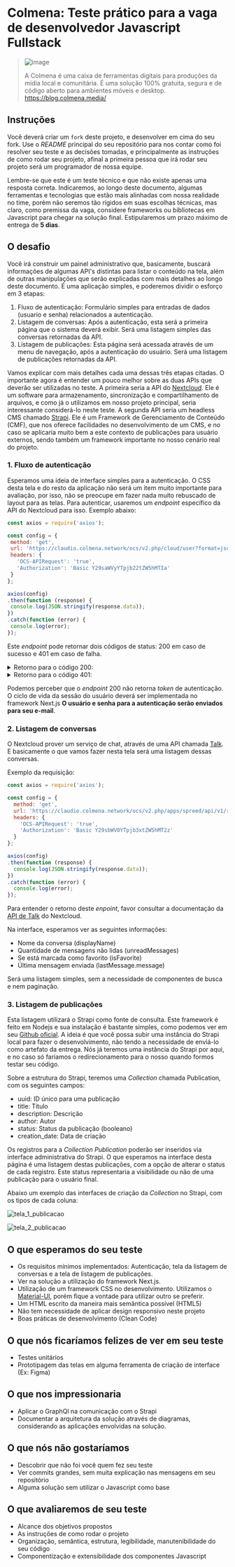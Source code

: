 # Colmena: Teste prático para a vaga de desenvolvedor Javascript Fullstack

> ![image](https://user-images.githubusercontent.com/17680680/178080912-16d54714-2c3c-4d89-b11a-8a16d3b4af54.png)
>
> A Colmena é uma caixa de ferramentas digitais para produções da mídia local e comunitária. É uma solução 100% gratuita, segura e de código aberto para ambientes móveis e desktop. https://blog.colmena.media/

## Instruções
Você deverá criar um `fork` deste projeto, e desenvolver em cima do seu fork. Use o *README* principal do seu repositório para nos contar como foi resolver seu teste e as decisões tomadas, e principalmente as instruções de como rodar seu projeto, afinal a primeira pessoa que irá rodar seu projeto será um programador de nossa equipe.

Lembre-se que este é um teste técnico e que não existe apenas uma resposta correta. Indicaremos, ao longo deste documento, algumas ferramentas e tecnologias que estão mais alinhadas com nossa realidade no time, porém não seremos tão rígidos em suas escolhas técnicas, mas claro, como premissa da vaga, considere frameworks ou bibliotecas em Javascript para chegar na solução final. Estipularemos um prazo máximo de entrega de **5 dias**.

## O desafio
Você irá construir um painel administrativo que, basicamente, buscará informações de algumas API's distintas para listar o conteúdo na tela, além de outras manipulações que serão explicadas com mais detalhes ao longo deste documento. É uma aplicação simples, e poderemos dividir o esforço em 3 etapas:

 1. Fluxo de autenticação: Formulário simples para entradas de dados (usuario e senha) relacionados a autenticação.
 2. Listagem de conversas: Após a autenticação, esta será a primeira página que o sistema deverá exibir. Será uma listagem simples das conversas retornadas da API.
 3. Listagem de publicações: Esta página será acessada através de um menu de navegação, após a autenticação do usuário. Será uma listagem de publicações retornadas da API.
 
 Vamos explicar com mais detalhes cada uma dessas três etapas citadas. O importante agora é entender um pouco melhor sobre as duas APIs que deverão ser utilizadas no teste. A primeira seria a API do [Nextcloud](https://nextcloud.com/). Ele é um software para armazenamento, sincronização e compartilhamento de arquivos, e como já o utilizamos em nosso projeto principal, seria interessante considerá-lo neste teste. A segunda API seria um headless CMS chamado [Strapi](https://strapi.io/). Ele é um Framework de Gerenciamento de Conteúdo (CMF), que nos oferece facilidades no desenvolvimento de um CMS, e no caso se aplicaria muito bem a este contexto de publicações para usuário externos, sendo também um framework importante no nosso cenário real do projeto. 
 
 ### 1. Fluxo de autenticação
 Esperamos uma ideia de interface simples para a autenticação. O CSS desta tela e do resto da aplicação não será um item muito importante para avaliação, por isso, não se preocupe em fazer nada muito rebuscado de layout para as telas. 
 Para autenticar, usaremos um _endpoint_ específico da API do Nextcloud para isso. Exemplo abaixo:
 
 ```javascript
const axios = require('axios');

const config = {
  method: 'get',
  url: 'https://claudio.colmena.network/ocs/v2.php/cloud/user?format=json',
  headers: { 
    'OCS-APIRequest': 'true', 
    'Authorization': 'Basic Y29saWVyYTpjb22tZW5hMTIa'
  }
};

axios(config)
.then(function (response) {
  console.log(JSON.stringify(response.data));
})
.catch(function (error) {
  console.log(error);
});
 ```
 
 Este _endpoint_ pode retornar dois códigos de status: 200 em caso de sucesso e 401 em caso de falha.
 
<details><summary>Retorno para o código 200:</summary>

<p>

```json
   {
    "ocs": {
        "meta": {
            "status": "ok",
            "statuscode": 200,
            "message": "OK"
        },
        "data": {
            "storageLocation": "/var/www/html/data/colmena",
            "id": "colmena",
            "lastLogin": 1657449922000,
            "backend": "Database",
            "subadmin": [],
            "quota": {
                "free": 58333175808,
                "used": 57,
                "total": 58333175865,
                "relative": 0,
                "quota": -3
            },
            "avatarScope": "v2-federated",
            "email": "colmena@colmena.media",
            "emailScope": "v2-federated",
            "displaynameScope": "v2-federated",
            "phone": "",
            "phoneScope": "v2-local",
            "address": "",
            "addressScope": "v2-local",
            "website": "",
            "websiteScope": "v2-local",
            "twitter": "",
            "twitterScope": "v2-local",
            "groups": [
                "Radio_Colmena_EN"
            ],
            "language": "pt_BR",
            "locale": "",
            "backendCapabilities": {
                "setDisplayName": true,
                "setPassword": true
            },
            "display-name": "Javascript Tester"
        }
    }
}
```

</p>

</details>

<details><summary>Retorno para o código 401:</summary>

<p>

```json
  {
    "ocs": {
        "meta": {
            "status": "failure",
            "statuscode": 997,
            "message": "Current user is not logged in"
        },
        "data": []
    }
}
```

</p>

</details>

Podemos perceber que o _endpoint_ 200 não retorna _token_ de autenticação. O ciclo de vida da sessão do usuário deverá ser implementada no framework Next.js **O usuário e senha para a autenticação serão enviados para seu e-mail**.  

### 2. Listagem de conversas
O Nextcloud prover um serviço de chat, através de uma API chamada [Talk](https://nextcloud-talk.readthedocs.io/en/latest/). E basicamente o que vamos fazer nesta tela será uma listagem dessas conversas. 

Exemplo da requisição:

```javascript
const axios = require('axios');

const config = {
  method: 'get',
  url: 'https://claudio.colmena.network/ocs/v2.php/apps/spreed/api/v1/room?format=json',
  headers: { 
    'OCS-APIRequest': 'true', 
    'Authorization': 'Basic Y29sbWV0YTpjb3xtZW5hMT2z'
  }
};

axios(config)
.then(function (response) {
  console.log(JSON.stringify(response.data));
})
.catch(function (error) {
  console.log(error);
});

```

Para entender o retorno deste _enpoint_, favor consultar a documentação da [API de Talk](https://github.com/nextcloud/spreed/blob/master/docs/conversation.md) do Nextcloud.

Na interface, esperamos ver as seguintes informações:
 - Nome da conversa (displayName)
 - Quantidade de mensagens não lidas (unreadMessages)
 - Se está marcada como favorito (isFavorite)
 - Última mensagem enviada (lastMessage.message)
 
Será uma listagem simples, sem a necessidade de componentes de busca e nem paginação. 
 
### 3. Listagem de publicações
Esta listagem utilizará o Strapi como fonte de consulta. Este framework é feito em Nodejs e sua instalação é bastante simples, como podemos ver em seu [Github oficial](https://github.com/strapi/strapi). A ideia é que você possa subir uma instância do Strapi local para fazer o desenvolvimento, não tendo a necessidade de enviá-lo como artefato da entrega. Nós já teremos uma instância do Strapi por aqui, e no caso só faríamos o redirecionamento para o nosso quando formos testar seu código.

Sobre a estrutura do Strapi, teremos uma _Collection_ chamada Publication, com os seguintes campos:
 - uuid: ID único para uma publicação
 - title: Título 
 - description: Descrição
 - author: Autor
 - status: Status da publicação (booleano)
 - creation_date: Data de criação
 
Os registros para a _Collection_ _Publication_ poderão ser inseridos via interface administrativa do Strapi. O que esperamos na interface desta página é uma listagem destas publicações, com a opção de alterar o status de cada registro. Este status representaria a visibilidade ou não de uma publicação para o usuário final.

Abaixo um exemplo das interfaces de criação da _Collection_ no Strapi, com os tipos de cada coluna:

![tela_1_publicacao](https://user-images.githubusercontent.com/17680680/178144470-dec9aaea-3b21-41ab-8609-30ad05ffaad6.jpg)

![tela_2_publicacao](https://user-images.githubusercontent.com/17680680/178144477-43d6fd10-3c4e-40e7-8a3d-56cc0862d051.jpg)
 
## O que esperamos do seu teste

- Os requisitos mínimos implementados: Autenticação, tela da listagem de conversas e a tela de listagem de publicações.
- Ver na solução a utilização do framework Next.js.
- Utilização de um framework CSS no desenvolvimento. Utilizamos o [Material-UI](https://mui.com/), porém fique a vontade para utilizar outro se preferir.
- Um HTML escrito da maneira mais semântica possível (HTML5)
- Não tem necessidade de aplicar design responsivo neste projeto
- Boas práticas de desenvolvimento (Clean Code)

## O que nós ficaríamos felizes de ver em seu teste
- Testes unitários
- Prototipagem das telas em alguma ferramenta de criação de interface (Ex: Figma)

## O que nos impressionaria
- Aplicar o GraphQl na comunicação com o Strapi
- Documentar a arquitetura da solução através de diagramas, considerando as aplicações envolvidas na solução.

## O que nós não gostaríamos
- Descobrir que não foi você quem fez seu teste
- Ver commits grandes, sem muita explicação nas mensagens em seu repositório
- Alguma solução sem utilizar o Javascript como base

## O que avaliaremos de seu teste
- Alcance dos objetivos propostos
- As instruções de como rodar o projeto
- Organização, semântica, estrutura, legibilidade, manutenibilidade do seu código
- Componentização e extensibilidade dos componentes Javascript
